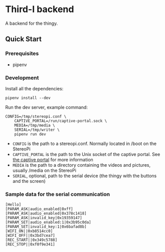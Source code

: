 Third-I backend
===============

A backend for the thingy.

Quick Start
-----------

### Prerequisites

 *  pipenv

### Development

Install all the dependencies:

```
pipenv install --dev
```

Run the dev server, example command:

```
CONFIG=/tmp/stereopi.conf \
    CAPTIVE_PORTAL=/run/captive-portal.sock \
    MEDIA=/tmp/media \
    SERIAL=/tmp/writer \
    pipenv run dev
```

 *  `CONFIG` is the path to a stereopi.conf. Normally located in /boot on the
    StereoPi
 *  `CAPTIVE_PORTAL` is the path to the Unix socket of the captive portal. See
    [the captive portal](https://github.com/BigBoySystems/captive-portal) for
    more information
 *  `MEDIA` is the path to a directory containing the videos and pictures,
    usually /media on the StereoPi
 *  `SERIAL`, optional, path to the serial device (the thingy with the buttons
    and the screen)

### Sample data for the serial communication

```
[Hello]
[PARAM_ASK|audio_enabled|0xff]
[PARAM_ASK|audio_enabled|0x378c1418]
[PARAM_ASK|invalid_key|0x19359147]
[PARAM_SET|audio_enabled:1|0x3b95c0da]
[PARAM_SET|invalid_key:1|0x6bafad8b]
[WIFI_ON||0xb8514cc0]
[WIFI_OFF||0x3bd7cea7]
[REC_START||0x349c5788]
[REC_STOP||0xf0f9e341]
```
